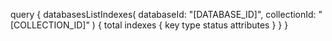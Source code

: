 query {
    databasesListIndexes(
        databaseId: "[DATABASE_ID]",
        collectionId: "[COLLECTION_ID]"
    ) {
        total
        indexes {
            key
            type
            status
            attributes
        }
    }
}
